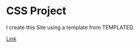 # CSS Project

I create this Site using a template from TEMPLATED.

[Link](https://github.com/mohamedamine724/kingsman)
